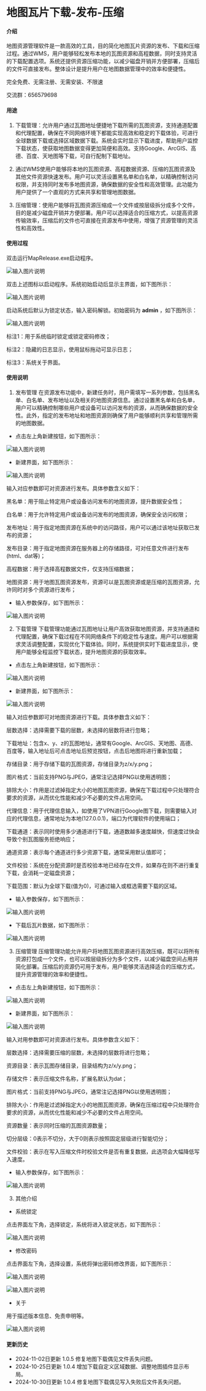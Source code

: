 # 地图瓦片下载-发布-压缩

#### 介绍
地图资源管理软件是一款高效的工具，目的简化地图瓦片资源的发布、下载和压缩过程。通过WMS，用户能够轻松发布本地的瓦图资源和高程数据，同时支持灵活的下载配置选项。系统还提供资源压缩功能，以减少磁盘开销并方便部署，压缩后的文件可直接发布。整体设计是提升用户在地图数据管理中的效率和便捷性。

完全免费、无需注册、无需安装、不限速

交流群：656579698

#### 用途

1.  下载管理：允许用户通过瓦图地址便捷地下载所需的瓦图资源，支持通道配置和代理配置，确保在不同网络环境下都能实现高效和稳定的下载体验，可进行全球数据下载或选择区域数据下载。系统会实时显示下载进度，帮助用户监控下载状态，使获取地图数据变得更加简便和高效。支持Google、ArcGIS、高德、百度、天地图等下载，可自行配制下载地址。

2.  通过WMS使用户能够将本地的瓦图资源、高程数据资源、压缩的瓦图资源及其他文件资源快速发布。用户可以灵活设置黑名单和白名单，以精确控制访问权限，并支持同时发布多地图资源，确保数据的安全性和高效管理。此功能为用户提供了一个直观的方式来共享和管理地图数据。

3.  压缩管理：使用户能够将瓦图资源压缩成一个文件或按层级拆分成多个文件，目的是减少磁盘开销并方便部署。用户可以选择适合的压缩方式，以提高资源传输效率，压缩后的文件也可直接在资源发布中使用，增强了资源管理的灵活性和高效性。

#### 使用过程

双击运行MapRelease.exe启动程序。

![输入图片说明](https://gitee.com/pssddddd/map-resources/raw/master/Other/1.png)

双击上述图标以启动程序。系统初始启动后显示主界面，如下图所示：

![输入图片说明](https://gitee.com/pssddddd/map-resources/raw/master/Other/2.png)

启动系统后默认为锁定状态，输入密码解锁。初始密码为 **admin** ，如下图所示： 

![输入图片说明](https://gitee.com/pssddddd/map-resources/raw/master/Other/3.png)

标注1：用于系统临时锁定或锁定密码修改；

标注2：隐藏的日志显示，使用鼠标拖动可显示日志；

标注3：系统关于界面。

#### 使用说明

1.  发布管理
在资源发布功能中，新建任务时，用户需填写一系列参数，包括黑名单、白名单、发布地址以及相关的地图资源信息。通过设置黑名单和白名单，用户可以精确控制哪些用户或设备可以访问发布的资源，从而确保数据的安全性。此外，指定的发布地址和地图资源则确保了用户能够顺利共享和管理所需的地图数据。
- 点击左上角新建按钮，如下图所示：

![输入图片说明](https://gitee.com/pssddddd/map-resources/raw/master/Other/4.png)

- 新建界面，如下图所示：

![输入图片说明](https://gitee.com/pssddddd/map-resources/raw/master/Other/5.png)

输入对应参数即可对资源进行发布。具体参数含义如下：

黑名单：用于阻止特定用户或设备访问发布的地图资源，提升数据安全性；

白名单：用于允许特定用户或设备访问发布的地图资源，确保安全访问权限；

发布地址：用于指定地图资源在系统中的访问路径，用户可以通过该地址获取已发布的资源；

发布目录：用于指定地图资源在服务器上的存储路径，可对任意文件进行发布(html、dat等)；

高程数据：用于选择高程数据文件，仅支持压缩数据；

地图资源：用于地图瓦图资源发布，资源可以是瓦图资源或是压缩的瓦图资源，允许同时对多个资源进行发布；

- 输入参数保存，如下图所示：

![输入图片说明](https://gitee.com/pssddddd/map-resources/raw/master/Other/6.png)

2.  下载管理
下载管理功能通过瓦图地址让用户高效获取地图资源，并支持通道和代理配置，确保下载过程在不同网络条件下的稳定性与速度。用户可以根据需求灵活调整配置，实现优化下载体验。同时，系统提供实时下载进度显示，使用户能够全程监控下载状态，提升地图资源的获取效率。

- 点击左上角新建按钮，如下图所示：

![输入图片说明](https://gitee.com/pssddddd/map-resources/raw/master/Other/7.png)

- 新建界面，如下图所示：

![输入图片说明](https://gitee.com/pssddddd/map-resources/raw/master/Other/8.png)

输入对应参数即可对地图资源进行下载。具体参数含义如下：

层数选择：选择需要下载的层数，未选择的层数将进行忽略；

下载地址：包含x、y、z的瓦图地址，通常有Google、ArcGIS、天地图、高德、百度等，输入地址后可点击地址后预览按钮，点击后地图将进行重新加载；

存储目录：用于存储下载的瓦图资源，存储目录为z/x/y.png；

图片格式：当前支持PNG与JPEG，通常注记选择PNG以使用透明图；

排除大小：作用是过滤掉指定大小的地图瓦图资源，确保在下载过程中只处理符合要求的资源，从而优化性能和减少不必要的文件占用空间。

代理信息：用于代理信息输入，如使用了VPN进行Google图下载，则需要输入对应的代理信息，通常地址为本地(127.0.0.1)，端口为代理软件的使用端口；

下载通道：表示同时使用多少通道进行下载，通道数越多速度越快，但速度过快会导致个别瓦图服务拒绝响应；

通道资源：表示每个通道进行多少资源下载，通常采用默认值即可；

文件校验：系统在分配资源时是否校验本地已经存在文件，如果存在则不进行重复下载，会消耗一定磁盘资源；

下载范围：默认为全球下载(值为0)，可通过输入或框选需要下载的区域。

-  输入参数保存，如下图所示：

![输入图片说明](https://gitee.com/pssddddd/map-resources/raw/master/Other/9.png)

-  下载后瓦片数据，如下图所示：

![输入图片说明](https://gitee.com/pssddddd/map-resources/raw/master/Other/10.png)

3.  压缩管理
压缩管理功能允许用户将地图瓦图资源进行高效压缩，既可以将所有资源打包成一个文件，也可以按层级拆分为多个文件，以减少磁盘空间占用并简化部署。压缩后的资源仍可用于发布，用户能够灵活选择适合的压缩方式，提升资源管理的效率和便捷性。

- 点击左上角新建按钮，如下图所示：

![输入图片说明](https://gitee.com/pssddddd/map-resources/raw/master/Other/11.png)

- 新建界面，如下图所示：

![输入图片说明](https://gitee.com/pssddddd/map-resources/raw/master/Other/12.png)

输入对用参数即可对资源进行发布。具体参数含义如下：

层数选择：选择需要压缩的层数，未选择的层数将进行忽略；

资源目录：表示瓦图存储目录，目录结构为z/x/y.png；

存储文件：表示压缩文件名称，扩展名默认为dat；

图片格式：当前支持PNG与JPEG，通常注记选择PNG以使用透明图；

排除大小：作用是过滤掉指定大小的地图瓦图资源，确保在压缩过程中只处理符合要求的资源，从而优化性能和减少不必要的文件占用空间。

资源数量：表示同时压缩的瓦图资源数量；

切分层级：0表示不切分，大于0则表示按照固定层级进行智能切分；

文件校验：表示在写入压缩文件时校验文件是否有重复数据，此选项会大幅降低写入速度。

- 输入参数保存，如下图所示：

![输入图片说明](https://gitee.com/pssddddd/map-resources/raw/master/Other/13.png)

3.  其他介绍
- 系统锁定

点击界面左下角，选择锁定，系统将进入锁定状态，如下图所示：

![输入图片说明](https://gitee.com/pssddddd/map-resources/raw/master/Other/14.png)

- 修改密码

点击界面左下角，选择设置，系统将弹出密码修改界面，如下图所示：

![输入图片说明](https://gitee.com/pssddddd/map-resources/raw/master/Other/15.png)

![输入图片说明](https://gitee.com/pssddddd/map-resources/raw/master/Other/16.png)

- 关于

用于描述版本信息、免责申明等。

![输入图片说明](https://gitee.com/pssddddd/map-resources/raw/master/Other/17.png)

#### 更新历史
- 2024-11-02日更新 1.0.5 修复地图下载偶见文件丢失问题。
- 2024-10-25日更新 1.0.4 增加下载自定义区域数据、调整地图插件显示布局。
- 2024-10-30日更新 1.0.4 修复地图下载偶见写入失败后文件丢失问题。
